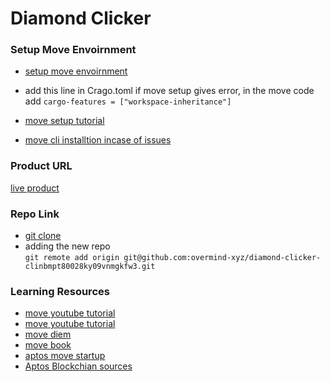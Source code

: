 # Diamond Clicker 

### Setup Move Envoirnment
* [setup move envoirnment](https://overmind-xyz.notion.site/Setup-Move-Environment-790203b5bfc046709f7dd2ad11998401)

* add this line in Crago.toml if move setup gives error, in the move code add 
`cargo-features = ["workspace-inheritance"]`

* [move setup tutorial](https://github.com/move-language/move/blob/main/language/documentation/tutorial/README.md)

* [move cli installtion incase of issues](https://github.com/diem/move/tree/main/language/tools/move-cli)


### Product URL
[live product](https://www.diamondclicker.com/)

### Repo Link
* [git clone](https://github.com/overmind-xyz/diamond-clicker.git)
* adding the new repo  
`git remote add origin git@github.com:overmind-xyz/diamond-clicker-clinbmpt80028ky09vnmgkfw3.git`

### Learning Resources
* [move youtube tutorial](https://www.youtube.com/watch?v=jeaEPNxSun0&list=PLCehwWkztHkJxLLleH1OXojVgldJ4OXoC)
* [move youtube tutorial](https://www.youtube.com/watch?v=J1U_0exNFu0)
* [move diem](https://diem.github.io/move/introduction.html)
* [move book](https://move-book.com/introduction/getting-started.html)
* [aptos move startup](https://aptos.dev/tutorials/first-move-module/)
* [Aptos Blockchian sources](https://www.youtube.com/watch?v=dqWVBpvfcRw)

